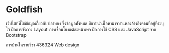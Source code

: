 # Goldfish
เว็ปไซท์ที่ให้ข้อมูลเกี่ยวกับปลาทอง ซึ่งข้อมูลทั้งหมด มีการนำเนื้อหามาจากแหล่งอ้างอิงตามที่อยู่ที่ระบุไว้
ฝึกการจัดวาง Layout การเชื่อมโยงแต่ละหน้าเพจ
ฝึกการใช้ CSS และ JavaScript จาก Bootstrap 

การบ้านในรายวิชา 436324 Web design
